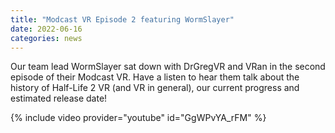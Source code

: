 ```yaml
---
title: "Modcast VR Episode 2 featuring WormSlayer"
date: 2022-06-16
categories: news
---
```


Our team lead WormSlayer sat down with DrGregVR and VRan in the second episode
of their Modcast VR. Have a listen to hear them talk about the history of Half-Life 2 VR
(and VR in general), our current progress and estimated release date!

{% include video provider="youtube" id="GgWPvYA_rFM" %}

